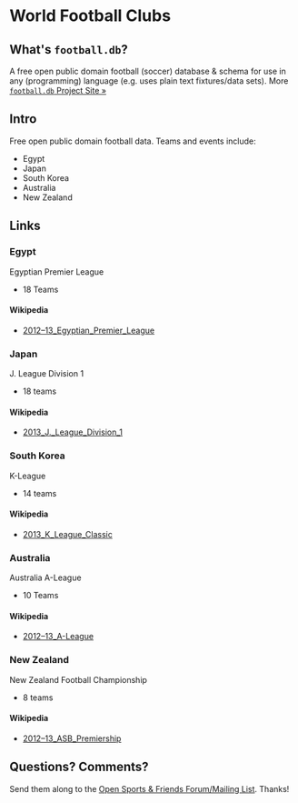 # World Football Clubs

## What's `football.db`?

A free open public domain football (soccer) database & schema
for use in any (programming) language
(e.g. uses plain text fixtures/data sets).
More [`football.db` Project Site »](http://openfootball.github.io)

## Intro

Free open public domain football data.  Teams and events include:

- Egypt
- Japan
- South Korea
- Australia
- New Zealand


## Links



### Egypt

Egyptian Premier League

- 18 Teams

#### Wikipedia

- [2012–13_Egyptian_Premier_League](http://en.wikipedia.org/wiki/2012–13_Egyptian_Premier_League)


### Japan

J. League Division 1

- 18 teams

#### Wikipedia

- [2013_J._League_Division_1](http://en.wikipedia.org/wiki/2013_J._League_Division_1)


### South Korea

K-League

- 14 teams

#### Wikipedia

- [2013_K_League_Classic](http://en.wikipedia.org/wiki/2013_K_League_Classic)




### Australia

Australia A-League

- 10 Teams

#### Wikipedia

- [2012–13_A-League](http://en.wikipedia.org/wiki/2012–13_A-League)


### New Zealand

New Zealand Football Championship

- 8 teams

#### Wikipedia

- [2012–13_ASB_Premiership](http://en.wikipedia.org/wiki/2012–13_ASB_Premiership)





## Questions? Comments?

Send them along to the
[Open Sports & Friends Forum/Mailing List](http://groups.google.com/group/opensport).
Thanks!
